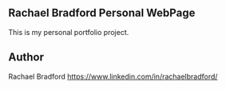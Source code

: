 ## Rachael Bradford Personal WebPage
This is my personal portfolio project.

## Author 
Rachael Bradford
https://www.linkedin.com/in/rachaelbradford/